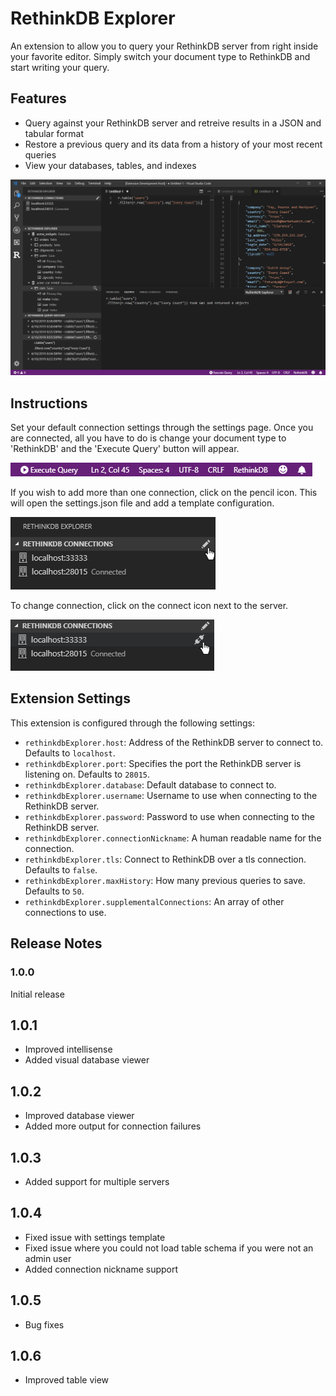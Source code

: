 # RethinkDB Explorer

An extension to allow you to query your RethinkDB server from right inside your favorite editor. Simply switch your document type to RethinkDB and start writing your query.

## Features

- Query against your RethinkDB server and retreive results in a JSON and tabular format
- Restore a previous query and its data from a history of your most recent queries
- View your databases, tables, and indexes

![RethinkDB Explorer](extension.gif)

## Instructions

Set your default connection settings through the settings page. Once you are connected, all you have to do is change your document type to 'RethinkDB' and the 'Execute Query' button will appear.

![Status Bar](statusbar.png)

If you wish to add more than one connection, click on the pencil icon. This will open the settings.json file and add a template configuration.

![Add Connections](addConnections.png)

To change connection, click on the connect icon next to the server.

![Connect](connect.png)

## Extension Settings

This extension is configured through the following settings:

- `rethinkdbExplorer.host`: Address of the RethinkDB server to connect to. Defaults to `localhost`.
- `rethinkdbExplorer.port`: Specifies the port the RethinkDB server is listening on. Defaults to `28015`.
- `rethinkdbExplorer.database`: Default database to connect to.
- `rethinkdbExplorer.username`: Username to use when connecting to the RethinkDB server.
- `rethinkdbExplorer.password`: Password to use when connecting to the RethinkDB server.
- `rethinkdbExplorer.connectionNickname`: A human readable name for the connection.
- `rethinkdbExplorer.tls`: Connect to RethinkDB over a tls connection. Defaults to `false`.
- `rethinkdbExplorer.maxHistory`: How many previous queries to save. Defaults to `50`.
- `rethinkdbExplorer.supplementalConnections`: An array of other connections to use.

## Release Notes

### 1.0.0

Initial release

## 1.0.1

- Improved intellisense
- Added visual database viewer

## 1.0.2

- Improved database viewer
- Added more output for connection failures

## 1.0.3

- Added support for multiple servers

## 1.0.4

- Fixed issue with settings template
- Fixed issue where you could not load table schema if you were not an admin user
- Added connection nickname support

## 1.0.5

- Bug fixes

## 1.0.6

- Improved table view
